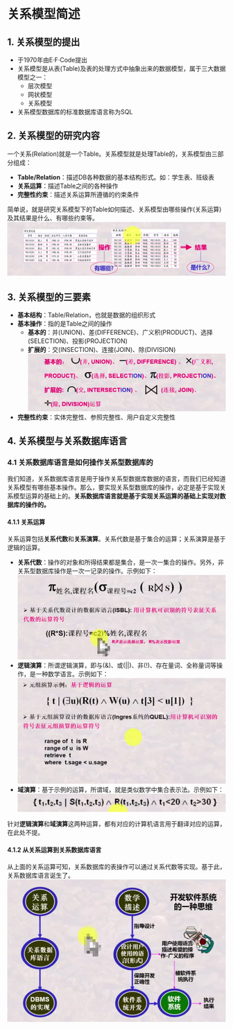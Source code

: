 # 关系模型简述

## 1. 关系模型的提出

- 于1970年由E·F·Code提出
- 关系模型是从表(Table)及表的处理方式中抽象出来的数据模型，属于三大数据模型之一：
  - 层次模型
  - 网状模型
  - 关系模型
- 关系模型数据库的标准数据库语言称为SQL

## 2. 关系模型的研究内容

一个关系(Relation)就是一个Table。关系模型就是处理Table的，关系模型由三部分组成：

- **Table/Relation**：描述DB各种数据的基本结构形式。如：学生表、班级表
- **关系运算**：描述Table之间的各种操作
- **完整性约束**：描述关系运算所遵循的约束条件

简单说，就是研究关系模型下的Table如何描述、关系模型由哪些操作(关系运算)及其结果是什么、有哪些约束等。
![table-do](../static/images/table_do.png)

## 3. 关系模型的三要素

- **基本结构**：Table/Relation，也就是数据的组织形式
- **基本操作**：指的是Table之间的操作
  - **基本的**：并(UNION)、差(DIFFERENCE)、广义积(PRODUCT)、选择(SELECTION)、投影(PROJECTION)
  - **扩展的**：交(INSECTION)、连接(JOIN)、除(DIVISION)
  ![operations](../static/images/operation.png)
- **完整性约束**：实体完整性、参照完整性、用户自定义完整性

## 4. 关系模型与关系数据库语言

### 4.1 关系数据库语言是如何操作关系型数据库的

我们知道，关系数据库语言是用于操作关系型数据库数据的语言，而我们已经知道关系模型有哪些基本操作。那么，要实现关系型数据库的操作，必定是基于实现关系模型运算的基础上的。**关系数据库语言就是基于实现关系运算的基础上实现对数据库的操作的。**

#### 4.1.1 关系运算

关系运算包括**关系代数**和**关系演算**。关系代数是基于集合的运算；关系演算是基于逻辑的运算。

- **关系代数**：操作的对象和所得结果都是集合，是一次一集合的操作。另外，非关系型数据库操作是一次一记录的操作。示例如下：
  ![rel-operations](../static/images/rel_operations.png)
- **逻辑演算**：所谓逻辑演算，即与(&)、或(||)、非(!)、存在量词、全称量词等操作，是一种数学语言。示例如下：
  ![logic-field](../static/images/logic_operations.png)
- **域演算**：基于示例的运算，所谓域，就是类似数学中集合表示法。示例如下：
  ![field-operations](../static/images/field_operations.png)

针对**逻辑演算**和**域演算**这两种运算，都有对应的计算机语言用于翻译对应的运算，在此处不提。

#### 4.1.2 从关系运算到关系数据库语言

从上面的关系运算可知，关系数据库的表操作可以通过关系代数等实现。基于此，关系数据库语言诞生了。
![rel-sql](../static/images/rel_sql.png)
